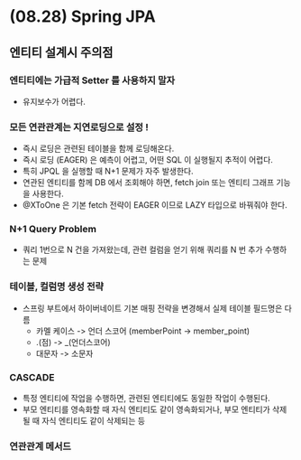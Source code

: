 # (08.28) Spring JPA

## 엔티티 설계시 주의점
### 엔티티에는 가급적 Setter 를 사용하지 말자
- 유지보수가 어렵다.

### 모든 연관관계는 지연로딩으로 설정 !
- 즉시 로딩은 관련된 테이블을 함께 로딩해온다. 
- 즉시 로딩 (EAGER) 은 예측이 어렵고, 어떤 SQL 이 실행될지 추적이 어렵다.
- 특히 JPQL 을 실행할 때 N+1 문제가 자주 발생한다.
- 연관된 엔티티를 함께 DB 에서 조회해야 하면, fetch join 또는 엔티티 그래프 기능을 사용한다.
- @XToOne 은 기본 fetch 전략이 EAGER 이므로 LAZY 타입으로 바꿔줘야 한다.

### N+1 Query Problem
- 쿼리 1번으로 N 건을 가져왔는데, 관련 컬럼을 얻기 위해 쿼리를 N 번 추가 수행하는 문제 

### 테이블, 컬럼명 생성 전략
- 스프링 부트에서 하이버네이트 기본 매핑 전략을 변경해서 실제 테이블 필드명은 다름
  - 카멜 케이스 -> 언더 스코어 (memberPoint -> member_point)
  - .(점) -> _(언더스코어)
  - 대문자 -> 소문자

### CASCADE
- 특정 엔티티에 작업을 수행하면, 관련된 엔티티에도 동일한 작업이 수행된다.
- 부모 엔티티를 영속화할 때 자식 엔티티도 같이 영속화되거나, 부모 엔티티가 삭제될 때 자식 엔티티도 같이 삭제되는 등

### 연관관계 메서드